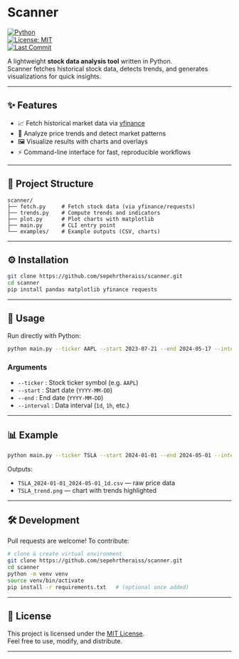 # Scanner

[![Python](https://img.shields.io/badge/python-3.9%2B-blue)](https://www.python.org/)  
[![License: MIT](https://img.shields.io/badge/License-MIT-green.svg)](LICENSE)  
[![Last Commit](https://img.shields.io/github/last-commit/sepehrtheraiss/scanner)](https://github.com/sepehrtheraiss/scanner)

A lightweight **stock data analysis tool** written in Python.  
Scanner fetches historical stock data, detects trends, and generates visualizations for quick insights.

---

## ✨ Features

- 📈 Fetch historical market data via [yfinance](https://pypi.org/project/yfinance/)  
- 🔎 Analyze price trends and detect market patterns  
- 🖼️ Visualize results with charts and overlays  
- ⚡ Command-line interface for fast, reproducible workflows  

---

## 📂 Project Structure

```
scanner/
├── fetch.py     # Fetch stock data (via yfinance/requests)
├── trends.py    # Compute trends and indicators
├── plot.py      # Plot charts with matplotlib
├── main.py      # CLI entry point
└── examples/    # Example outputs (CSV, charts)
```

---

## ⚙️ Installation

```bash
git clone https://github.com/sepehrtheraiss/scanner.git
cd scanner
pip install pandas matplotlib yfinance requests
```

---

## 🚀 Usage

Run directly with Python:

```bash
python main.py --ticker AAPL --start 2023-07-21 --end 2024-05-17 --interval 1d
```

### Arguments
- `--ticker` : Stock ticker symbol (e.g. `AAPL`)  
- `--start` : Start date (`YYYY-MM-DD`)  
- `--end` : End date (`YYYY-MM-DD`)  
- `--interval` : Data interval (`1d`, `1h`, etc.)  

---

## 📊 Example

```bash
python main.py --ticker TSLA --start 2024-01-01 --end 2024-05-01 --interval 1d
```

Outputs:
- `TSLA_2024-01-01_2024-05-01_1d.csv` — raw price data  
- `TSLA_trend.png` — chart with trends highlighted  

---

## 🛠️ Development

Pull requests are welcome! To contribute:
```bash
# clone & create virtual environment
git clone https://github.com/sepehrtheraiss/scanner.git
cd scanner
python -m venv venv
source venv/bin/activate
pip install -r requirements.txt   # (optional once added)
```

---

## 📜 License

This project is licensed under the [MIT License](LICENSE).  
Feel free to use, modify, and distribute.

---
